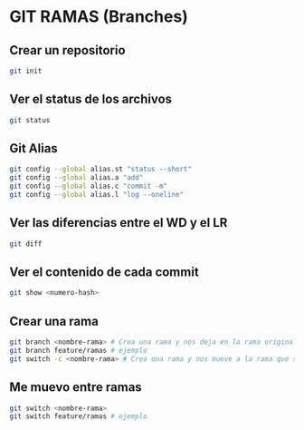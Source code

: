 # GIT RAMAS (Branches)

## Crear un repositorio

```sh
git init
```

## Ver el status de los archivos

```sh
git status
```

## Git Alias

```sh
git config --global alias.st "status --short"
git config --global alias.a "add"
git config --global alias.c "commit -m"
git config --global alias.l "log --oneline"
```

## Ver las diferencias entre el WD y el LR

```sh
git diff
```

## Ver el contenido de cada commit

```sh
git show <numero-hash>
```

## Crear una rama

```sh
git branch <nombre-rama> # Crea una rama y nos deja en la rama original
git branch feature/ramas # ejemplo
git switch -c <nombre-rama> # Crea una rama y nos mueve a la rama que se creo
```

## Me muevo entre ramas

```sh
git switch <nombre-rama>
git switch feature/ramas # ejemplo